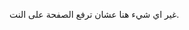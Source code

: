 غير اي شيء هنا عشان ترفع الصفحة على النت. 
<!--stackedit_data:
eyJoaXN0b3J5IjpbLTEwMTA3NTgwNDYsMjc0MzkxNDMwLC01Mz
Q1NjI0NjQsMjc0MzkxNDMwLC01MzQ1NjI0NjQsMjc0MzkxNDMw
LC01MzQ1NjI0NjQsLTUxMzA5NzkzNiwtNjM2MTk2MzA0XX0=
-->